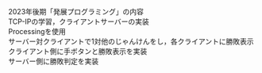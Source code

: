 2023年後期「発展プログラミング」の内容  
TCP-IPの学習，クライアントサーバーの実装  
Processingを使用  
サーバー対クライアントで1対他のじゃんけんをし，各クライアントに勝敗表示  
クライアント側に手ボタンと勝敗表示を実装  
サーバー側に勝敗判定を実装
